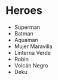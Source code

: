 # Heroes

* Superman
* Batman
* Aquaman
* Mujer Maravilla
* Linterna Verde
* Robin
* Volcán Negro
* Deku

